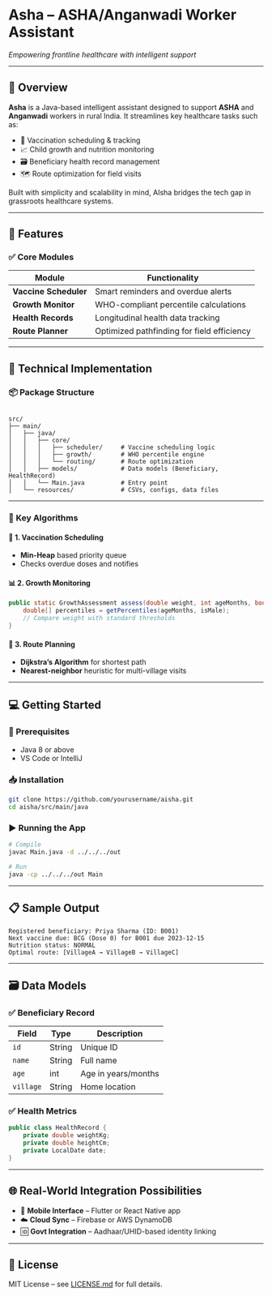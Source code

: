 # Asha – ASHA/Anganwadi Worker Assistant
*Empowering frontline healthcare with intelligent support*

---

## 📌 Overview

**Asha** is a Java-based intelligent assistant designed to support **ASHA** and **Anganwadi** workers in rural India. It streamlines key healthcare tasks such as:

- 📅 Vaccination scheduling & tracking  
- 📈 Child growth and nutrition monitoring  
- 🗃️ Beneficiary health record management  
- 🗺️ Route optimization for field visits  

Built with simplicity and scalability in mind, AIsha bridges the tech gap in grassroots healthcare systems.

---

## 🚀 Features

### ✅ Core Modules

| Module               | Functionality                                  |
|----------------------|------------------------------------------------|
| **Vaccine Scheduler** | Smart reminders and overdue alerts             |
| **Growth Monitor**    | WHO-compliant percentile calculations          |
| **Health Records**    | Longitudinal health data tracking              |
| **Route Planner**     | Optimized pathfinding for field efficiency     |

---

## 🧠 Technical Implementation

### 📦 Package Structure

```

src/
├── main/
│   ├── java/
│   │   ├── core/
│   │   │   ├── scheduler/     # Vaccine scheduling logic
│   │   │   ├── growth/        # WHO percentile engine
│   │   │   └── routing/       # Route optimization
│   │   ├── models/            # Data models (Beneficiary, HealthRecord)
│   │   └── Main.java          # Entry point
│   └── resources/             # CSVs, configs, data files

````

---

### 🧩 Key Algorithms

#### 🧪 1. Vaccination Scheduling
- **Min-Heap** based priority queue
- Checks overdue doses and notifies

#### 📊 2. Growth Monitoring
```java
public static GrowthAssessment assess(double weight, int ageMonths, boolean isMale) {
    double[] percentiles = getPercentiles(ageMonths, isMale);
    // Compare weight with standard thresholds
}
````

#### 🧭 3. Route Planning

* **Dijkstra’s Algorithm** for shortest path
* **Nearest-neighbor** heuristic for multi-village visits

---

## 💻 Getting Started

### 🔧 Prerequisites

* Java 8 or above
* VS Code or IntelliJ

### 📥 Installation

```bash
git clone https://github.com/yourusername/aisha.git
cd aisha/src/main/java
```

### ▶️ Running the App

```bash
# Compile
javac Main.java -d ../../../out

# Run
java -cp ../../../out Main
```

---

## 📋 Sample Output

```
Registered beneficiary: Priya Sharma (ID: B001)
Next vaccine due: BCG (Dose 0) for B001 due 2023-12-15
Nutrition status: NORMAL
Optimal route: [VillageA → VillageB → VillageC]
```

---

## 🗃️ Data Models

### ✅ Beneficiary Record

| Field     | Type   | Description         |
| --------- | ------ | ------------------- |
| `id`      | String | Unique ID           |
| `name`    | String | Full name           |
| `age`     | int    | Age in years/months |
| `village` | String | Home location       |

### ✅ Health Metrics

```java
public class HealthRecord {
    private double weightKg;
    private double heightCm;
    private LocalDate date;
}
```

---

## 🌐 Real-World Integration Possibilities

* 📱 **Mobile Interface** – Flutter or React Native app
* ☁️ **Cloud Sync** – Firebase or AWS DynamoDB
* 🆔 **Govt Integration** – Aadhaar/UHID-based identity linking

---

## 📜 License

MIT License – see [LICENSE.md](LICENSE.md) for full details.

